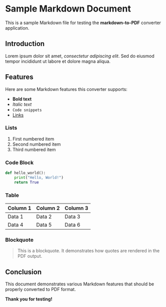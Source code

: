 # Sample Markdown Document

This is a sample Markdown file for testing the **markdown-to-PDF** converter application.

## Introduction

Lorem ipsum dolor sit amet, *consectetur adipiscing elit*. Sed do eiusmod tempor incididunt ut labore et dolore magna aliqua.

## Features

Here are some Markdown features this converter supports:

- **Bold text**
- *Italic text*
- `Code snippets`
- [Links](https://example.com)

### Lists

1. First numbered item
2. Second numbered item
3. Third numbered item

### Code Block

```python
def hello_world():
    print("Hello, World!")
    return True
```

### Table

| Column 1 | Column 2 | Column 3 |
|----------|----------|----------|
| Data 1   | Data 2   | Data 3   |
| Data 4   | Data 5   | Data 6   |

### Blockquote

> This is a blockquote. It demonstrates how quotes are rendered in the PDF output.

## Conclusion

This document demonstrates various Markdown features that should be properly converted to PDF format.

**Thank you for testing!**